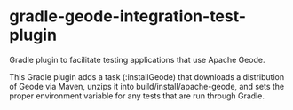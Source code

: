 # gradle-geode-integration-test-plugin
Gradle plugin to facilitate testing applications that use Apache Geode.

This Gradle plugin adds a task (:installGeode) that downloads a distribution of Geode via Maven, unzips it into build/install/apache-geode, and sets the proper environment variable for any tests that are run through Gradle.
